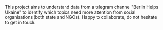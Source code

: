 This project aims to understand data from a telegram channel "Berlin Helps Ukaine" to identify which topics need more attention from social organisations (both state and NGOs).
Happy to collaborate, do not hesitate to get in touch.
